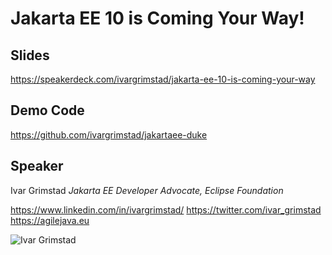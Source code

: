 # Jakarta EE 10 is Coming Your Way!

## Slides

https://speakerdeck.com/ivargrimstad/jakarta-ee-10-is-coming-your-way 

## Demo Code

https://github.com/ivargrimstad/jakartaee-duke

## Speaker

Ivar Grimstad
*Jakarta EE Developer Advocate, Eclipse Foundation*

https://www.linkedin.com/in/ivargrimstad/
https://twitter.com/ivar_grimstad
https://agilejava.eu

![Ivar Grimstad](http://www.agilejava.eu/wp-content/uploads/2020/05/ivar_jc_512_512.png)
